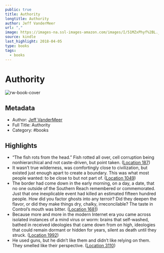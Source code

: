 ```yaml
---
public: true
title: Authority
longtitle: Authority
author: Jeff VanderMeer
url: ","
image: https://images-na.ssl-images-amazon.com/images/I/51MZxPhyf%2BL._SL200_.jpg
source: kindle
last_highlight: 2018-04-05
type: books
tags:
  - books
---
```

# Authority

![rw-book-cover](https://images-na.ssl-images-amazon.com/images/I/51MZxPhyf%2BL._SL200_.jpg)

## Metadata
- Author: [Jeff VanderMeer](Jeff%20VanderMeer.md)
- Full Title: Authority
- Category: #books

## Highlights
- “The fish rots from the head.” Fish rotted all over, cell corruption being nonhierarchical and not caste-driven, but point taken. ([Location 187](https://readwise.io/to_kindle?action=open&asin=B00GET18P2&location=187))
- It wasn’t true wilderness, was comfortingly close to civilization, but existed just enough apart to create a boundary. This was what most people wanted: to be close to but not part of. ([Location 1049](https://readwise.io/to_kindle?action=open&asin=B00GET18P2&location=1049))
- The border had come down in the early morning, on a day, a date, that no one outside of the Southern Reach remembered or commemorated. Just that one inexplicable event had killed an estimated fifteen hundred people. How did you factor ghosts into any terroir? Did they deepen the flavor, or did they make things dry, chalky, irreconcilable? The taste in Control’s mouth was bitter. ([Location 1681](https://readwise.io/to_kindle?action=open&asin=B00GET18P2&location=1681))
- Because more and more in the modern Internet era you came across isolated instances of a mind virus or worm: brains that self-washed, bathed in received ideologies that came down from on high, ideologies that could remain dormant or hidden for years, silent as death until they struck. ([Location 1992](https://readwise.io/to_kindle?action=open&asin=B00GET18P2&location=1992))
- He used guns, but he didn’t like them and didn’t like relying on them. They smelled like their perspective. ([Location 3110](https://readwise.io/to_kindle?action=open&asin=B00GET18P2&location=3110))
